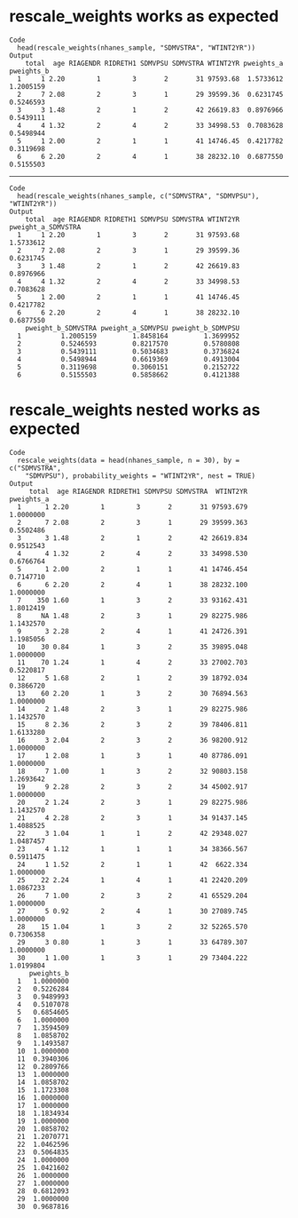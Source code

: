 # rescale_weights works as expected

    Code
      head(rescale_weights(nhanes_sample, "SDMVSTRA", "WTINT2YR"))
    Output
        total  age RIAGENDR RIDRETH1 SDMVPSU SDMVSTRA WTINT2YR pweights_a pweights_b
      1     1 2.20        1        3       2       31 97593.68  1.5733612  1.2005159
      2     7 2.08        2        3       1       29 39599.36  0.6231745  0.5246593
      3     3 1.48        2        1       2       42 26619.83  0.8976966  0.5439111
      4     4 1.32        2        4       2       33 34998.53  0.7083628  0.5498944
      5     1 2.00        2        1       1       41 14746.45  0.4217782  0.3119698
      6     6 2.20        2        4       1       38 28232.10  0.6877550  0.5155503

---

    Code
      head(rescale_weights(nhanes_sample, c("SDMVSTRA", "SDMVPSU"), "WTINT2YR"))
    Output
        total  age RIAGENDR RIDRETH1 SDMVPSU SDMVSTRA WTINT2YR pweight_a_SDMVSTRA
      1     1 2.20        1        3       2       31 97593.68          1.5733612
      2     7 2.08        2        3       1       29 39599.36          0.6231745
      3     3 1.48        2        1       2       42 26619.83          0.8976966
      4     4 1.32        2        4       2       33 34998.53          0.7083628
      5     1 2.00        2        1       1       41 14746.45          0.4217782
      6     6 2.20        2        4       1       38 28232.10          0.6877550
        pweight_b_SDMVSTRA pweight_a_SDMVPSU pweight_b_SDMVPSU
      1          1.2005159         1.8458164         1.3699952
      2          0.5246593         0.8217570         0.5780808
      3          0.5439111         0.5034683         0.3736824
      4          0.5498944         0.6619369         0.4913004
      5          0.3119698         0.3060151         0.2152722
      6          0.5155503         0.5858662         0.4121388

# rescale_weights nested works as expected

    Code
      rescale_weights(data = head(nhanes_sample, n = 30), by = c("SDMVSTRA",
        "SDMVPSU"), probability_weights = "WTINT2YR", nest = TRUE)
    Output
         total  age RIAGENDR RIDRETH1 SDMVPSU SDMVSTRA  WTINT2YR pweights_a
      1      1 2.20        1        3       2       31 97593.679  1.0000000
      2      7 2.08        2        3       1       29 39599.363  0.5502486
      3      3 1.48        2        1       2       42 26619.834  0.9512543
      4      4 1.32        2        4       2       33 34998.530  0.6766764
      5      1 2.00        2        1       1       41 14746.454  0.7147710
      6      6 2.20        2        4       1       38 28232.100  1.0000000
      7    350 1.60        1        3       2       33 93162.431  1.8012419
      8     NA 1.48        2        3       1       29 82275.986  1.1432570
      9      3 2.28        2        4       1       41 24726.391  1.1985056
      10    30 0.84        1        3       2       35 39895.048  1.0000000
      11    70 1.24        1        4       2       33 27002.703  0.5220817
      12     5 1.68        2        1       2       39 18792.034  0.3866720
      13    60 2.20        1        3       2       30 76894.563  1.0000000
      14     2 1.48        2        3       1       29 82275.986  1.1432570
      15     8 2.36        2        3       2       39 78406.811  1.6133280
      16     3 2.04        2        3       2       36 98200.912  1.0000000
      17     1 2.08        1        3       1       40 87786.091  1.0000000
      18     7 1.00        1        3       2       32 90803.158  1.2693642
      19     9 2.28        2        3       2       34 45002.917  1.0000000
      20     2 1.24        2        3       1       29 82275.986  1.1432570
      21     4 2.28        2        3       1       34 91437.145  1.4088525
      22     3 1.04        1        1       2       42 29348.027  1.0487457
      23     4 1.12        1        1       1       34 38366.567  0.5911475
      24     1 1.52        2        1       1       42  6622.334  1.0000000
      25    22 2.24        1        4       1       41 22420.209  1.0867233
      26     7 1.00        2        3       2       41 65529.204  1.0000000
      27     5 0.92        2        4       1       30 27089.745  1.0000000
      28    15 1.04        1        3       2       32 52265.570  0.7306358
      29     3 0.80        1        3       1       33 64789.307  1.0000000
      30     1 1.00        1        3       1       29 73404.222  1.0199804
         pweights_b
      1   1.0000000
      2   0.5226284
      3   0.9489993
      4   0.5107078
      5   0.6854605
      6   1.0000000
      7   1.3594509
      8   1.0858702
      9   1.1493587
      10  1.0000000
      11  0.3940306
      12  0.2809766
      13  1.0000000
      14  1.0858702
      15  1.1723308
      16  1.0000000
      17  1.0000000
      18  1.1834934
      19  1.0000000
      20  1.0858702
      21  1.2070771
      22  1.0462596
      23  0.5064835
      24  1.0000000
      25  1.0421602
      26  1.0000000
      27  1.0000000
      28  0.6812093
      29  1.0000000
      30  0.9687816

